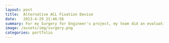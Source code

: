 ```yaml
---
layout: post
title:  Alternative ACL Fixation Devise
date:   2013-4-29 21:46:56
summary: For my Surgery for Engineer's project, my team did an evaluation of the current techniques utilized for Anterior Cruciate Ligament (ACL) repair. After reviewing the fixation techniques, we determined that current devises lack the ability for surgeons to tension the graft after it has been fixed in place. Therefore, we developed TensiFix -a device that utilizes an interference screw to allow for post-fixation tensioning. 
image: /assets/img/surgery.png
categories: portfolio
---
```


